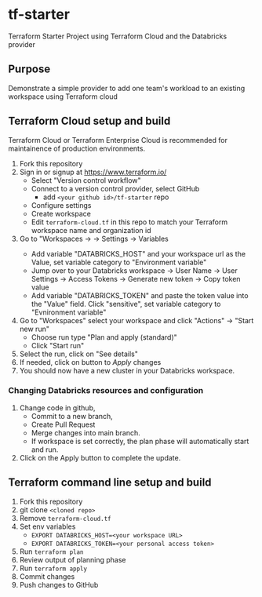 # tf-starter
Terraform Starter Project using Terraform Cloud and the Databricks provider

## Purpose
Demonstrate a simple provider to add one team's workload to an existing workspace using Terraform cloud

## Terraform Cloud setup and build
Terraform Cloud or Terraform Enterprise Cloud is recommended for maintainence of production environments.

1. Fork this repository
2. Sign in or signup at https://www.terraform.io/
    -  Select "Version control workflow"
    -  Connect to a version control provider, select GitHub
        -    add `<your github id>/tf-starter` repo
    -  Configure settings
    -  Create workspace
    -  Edit `terraform-cloud.tf` in this repo to match your Terraform workspace name and organization id
3. Go to "Workspaces -> <your workspace> -> Settings -> Variables
    -  Add variable "DATABRICKS_HOST" and your workspace url as the Value, set variable category to "Environment variable"
    -  Jump over to your Databricks workspace -> User Name -> User Settings -> Access Tokens -> Generate new token -> Copy token value
    -  Add variable "DATABRICKS_TOKEN" and paste the token value into the "Value" field. Click "sensitive", set variable category to "Evnironment variable"
4. Go to "Workspaces" select your workspace and click "Actions" -> "Start new run"
    -  Choose run type "Plan and apply (standard)"
    -  Click "Start run"
5. Select the run, click on "See details"
6. If needed, click on button to *Apply* changes
7. You should now have a new cluster in your Databricks workspace.

### Changing Databricks resources and configuration
1. Change code in github, 
    -  Commit to a new branch,
    -  Create Pull Request
    -  Merge changes into main branch. 
    -  If workspace is set correctly, the plan phase will automatically start and run. 
2. Click on the Apply button to complete the update.


## Terraform command line setup and build
1. Fork this repository
2. git clone `<cloned repo>`
3. Remove `terraform-cloud.tf`
4. Set env variables
    - `EXPORT DATABRICKS_HOST=<your workspace URL>`
    - `EXPORT DATABRICKS_TOKEN=<your personal access token>`
5. Run `terraform plan`
0. Review output of planning phase
0. Run `terraform apply`
0. Commit changes
0. Push changes to GitHub
